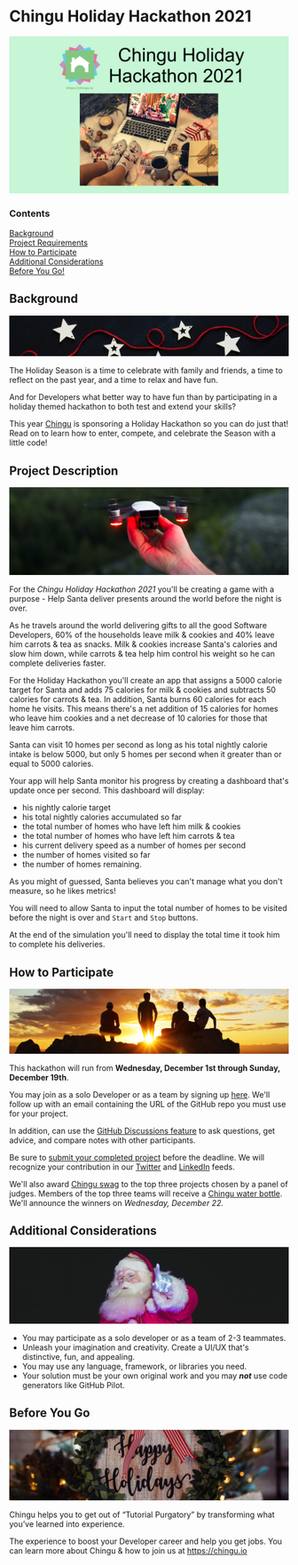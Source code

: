 # Chingu Holiday Hackathon 2021

![Chingu Holiday Hackathon 2021](./public/Chingu_Hackathon_Banner.png)

### Contents

[Background](#background) 
<br/>
[Project Requirements](#project-requirements) 
<br/>
[How to Participate](#how-to-participate)
<br/>
[Additional Considerations](#additional-considerations)
<br/>
[Before You Go!](#before-you-go) 

## Background 
![Background](./public/background_section_banner.jpeg)

The Holiday Season is a time to celebrate with family and friends, a time to reflect on the past year, and a time to relax and have fun.

And for Developers what better way to have fun than by participating in a holiday themed hackathon to both test and extend your skills?

This year [Chingu](https://chingu.io) is sponsoring a Holiday Hackathon so you can do just that! Read on to learn how to enter, compete, and celebrate the Season with a little code!
## Project Description
![Project Description](./public/project_section_banner.jpg)

For the *_Chingu Holiday Hackathon 2021_* you'll be creating a game with a purpose - Help Santa deliver presents around the world before the night is over.

As he travels around the world delivering gifts to all the good Software Developers, 60% of the households leave milk & cookies and 40% leave him carrots & tea as snacks. Milk & cookies increase Santa's calories and slow him down, while carrots & tea help him control his weight so he can complete deliveries faster.

For the Holiday Hackathon you'll create an app that assigns a 5000 calorie target for Santa and adds 75 calories for milk & cookies and subtracts 50 calories for carrots & tea. In addition, Santa burns 60 calories for each home he visits. This means there's a net addition of 15 calories for homes who leave him cookies and a net decrease of 10 calories for those that leave him carrots.

Santa can visit 10 homes per second as long as his total nightly calorie intake is below 5000, but only 5 homes per second when it greater than or equal to 5000 calories. 

Your app will help Santa monitor his progress by creating a dashboard that's update once per second. This dashboard will display: 

- his nightly calorie target
- his total nightly calories accumulated so far
- the total number of homes who have left him milk & cookies
- the total number of homes who have left him carrots & tea
- his current delivery speed as a number of homes per second
- the number of homes visited so far
- the number of homes remaining.

As you might of guessed, Santa believes you can't manage what you don't measure, so he likes metrics!

You will need to allow Santa to input the total number of homes to be visited before the night is over and `Start` and `Stop` buttons.

At the end of the simulation you'll need to display the total time it took him to complete his deliveries.

## How to Participate
![How to Participate](./public/participate_section_banner.jpg)

This hackathon will run from **Wednesday, December 1st through Sunday, December 19th**.

You may join as a solo Developer or as a team by signing up [here](https://airtable.com/shrzef3NVWMl9PiKt). We'll follow up with an email containing the URL of the GitHub repo you must use for your project.

In addition, can use the [GitHub Discussions feature](https://github.com/chingu-hackathons/holidayhackathon2021/discussions) to ask questions, get advice, and compare notes with other participants.

Be sure to [submit your completed project](https://airtable.com/shrtPfnx6eX96AJxt) before the deadline. We will recognize your contribution in our [Twitter](https://twitter.com/ChinguCollabs) and [LinkedIn](https://www.linkedin.com/company/chingu-os) feeds.

We'll also award [Chingu swag](https://chingu.myspreadshop.com/) to the top three projects chosen by a panel of judges. Members of the top three teams will receive a [Chingu water bottle](https://tinyurl.com/yyaub5gh). We'll announce the winners on *_Wednesday, December 22._*

## Additional Considerations
![Additional Considerations](./public/considerations_section_banner.jpg)

- You may participate as a solo developer or as a team of 2-3 teammates.
- Unleash your imagination and creativity. Create a UI/UX that's distinctive, fun, and appealing.
- You may use any language, framework, or libraries you need.
- Your solution must be your own original work and you may **_not_** use code generators like GitHub Pilot.

## Before You Go
![Before You Go](./public/before_section_banner.jpg)

Chingu helps you to get out of “Tutorial Purgatory” by transforming what you’ve learned into experience. 

The experience to boost your Developer career and help you get jobs.
You can learn more about Chingu & how to join us at https://chingu.io
